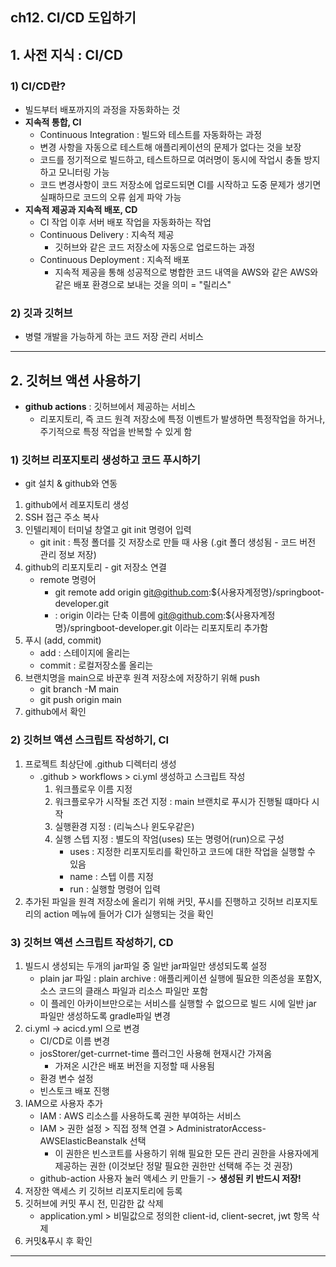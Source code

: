 ch12. CI/CD 도입하기
--------------------------------
## 1. 사전 지식 : CI/CD

### 1) CI/CD란?
* 빌드부터 배포까지의 과정을 자동화하는 것
* **지속적 통합, CI**
  * Continuous Integration : 빌드와 테스트를 자동화하는 과정
  * 변경 사항을 자동으로 테스트해 애플리케이션의 문제가 없다는 것을 보장
  * 코드를 정기적으로 빌드하고, 테스트하므로 여러명이 동시에 작업시 충돌 방지하고 모니터링 가능
  * 코드 변경사항이 코드 저장소에 업로드되면 CI를 시작하고 도중 문제가 생기면 실패하므로 코드의 오류 쉽게 파악 가능
* **지속적 제공과 지속적 배포, CD**
  * CI 작업 이후 서버 배포 작업을 자동화하는 작업
  * Continuous Delivery : 지속적 제공
    * 깃허브와 같은 코드 저장소에 자동으로 업로드하는 과정
  * Continuous Deployment : 지속적 배포
    * 지속적 제공을 통해 성공적으로 병합한 코드 내역을 AWS와 같은 AWS와 같은 배포 환경으로 보내는 것을 의미 = "릴리스"

### 2) 깃과 깃허브
* 병렬 개발을 가능하게 하는 코드 저장 관리 서비스

---------------------------------------------------------

## 2. 깃허브 액션 사용하기
* **github actions** : 깃허브에서 제공하는 서비스 
  * 리포지토리, 즉 코드 원격 저장소에 특정 이벤트가 발생하면 특정작업을 하거나, 주기적으로 특정 작업을 반복할 수 있게 함

### 1) 깃허브 리포지토리 생성하고 코드 푸시하기
* git 설치 & github와 연동
1. github에서 레포지토리 생성
2. SSH 접근 주소 복사
3. 인텔리제이 터미널 창열고 git init 명령어 입력
     * git init : 특정 폴더를 깃 저장소로 만들 때 사용 (.git 폴더 생성됨 - 코드 버전 관리 정보 저장)
4. github의 리포지토리 - git 저장소 연결
     * remote 명령어
       * git remote add origin git@github.com:${사용자계정명}/springboot-developer.git
       * : origin 이라는 단축 이름에 git@github.com:${사용자계정명}/springboot-developer.git 이라는 리포지토리 추가함
5. 푸시 (add, commit)
     * add : 스테이지에 올리는
     * commit : 로컬저장소롤 올리는
6. 브랜치명을 main으로 바꾼후 원격 저장소에 저장하기 위해 push
     * git branch -M main
     * git push origin main
7. github에서 확인

### 2) 깃허브 액션 스크립트 작성하기, CI
1. 프로젝트 최상단에 .github 디렉터리 생성
   * .github > workflows > ci.yml 생성하고 스크립트 작성
     1. 워크플로우 이름 지정
     2. 워크플로우가 시작될 조건 지정 : main 브랜치로 푸시가 진행될 떄마다 시작
     3. 실행환경 지정 : (리눅스나 윈도우같은)
     4. 실행 스텝 지정 : 별도의 작엄(uses) 또는 명령어(run)으로 구성
        * uses : 지정한 리포지토리를 확인하고 코드에 대한 작업을 실행할 수 있음
        * name : 스텝 이름 지정
        * run : 실행할 명령어 입력
2. 추가된 파일을 원격 저장소에 올리기 위해 커밋, 푸시를 진행하고 
   깃허브 리포지토리의 action 메뉴에 들어가 CI가 실행되는 것을 확인

### 3) 깃허브 액션 스크립트 작성하기, CD
1. 빌드시 생성되는 두개의 jar파일 중 일반 jar파일만 생성되도록 설정
   * plain jar 파일 : plain archive : 애플리케이션 실행에 필요한 의존성을 포함X, 소스 코드의 클래스 파일과 리소스 파일만 포함
   * 이 플레인 아카이브만으로는 서비스를 실행할 수 없으므로 빌드 시에 일반 jar 파일만 생성하도록 gradle파일 변경
2. ci.yml -> acicd.yml 으로 변경
    * CI/CD로 이름 변경
    * josStorer/get-currnet-time 플러그인 사용해 현재시간 가져옴
      * 가져온 시간은 배포 버전을 지정할 때 사용됨
    * 환경 변수 설정
    * 빈스토크 배포 진행
3. IAM으로 사용자 추가 
   * IAM : AWS 리소스를 사용하도록 권한 부여하는 서비스
   * IAM > 권한 설정 > 직접 정책 연결 > AdministratorAccess-AWSElasticBeanstalk 선택
     * 이 권한은 빈스코트를 사용하기 위해 필요한 모든 관리 권한을 사용자에게 제공하는 권한 (이것보단 정말 필요한 권한만 선택해 주는 것 권장)
   * github-action 사용자 눌러 액세스 키 만들기 -> **생성된 키 반드시 저장!**
4. 저장한 액세스 키 깃허브 리포지토리에 등록
5. 깃허브에 커밋 푸시 전, 민감한 값 삭제
   * application.yml >  비밀값으로 정의한 client-id, client-secret, jwt 항목 삭제
6. 커밋&푸시 후 확인
--------------------------------------------------------
